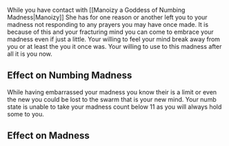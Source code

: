 While you have contact with [[Manoizy a Goddess of Numbing Madness|Manoizy]] She has for one reason or another left you to your madness not responding to any prayers you may have once made. It is because of this and your fracturing mind you can come to embrace your madness even if just a little. Your willing to feel your mind break away from you or at least the you it once was. Your willing to use to this madness after all it is you now.

## Effect on Numbing Madness
While having embarrassed your madness you know their is a limit or even the new you could be lost to the swarm that is your new mind. Your numb state is unable to take your madness count below 11 as you will always hold some to you.

## Effect on Madness


